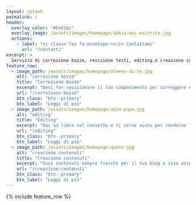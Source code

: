 ```yaml
---
layout: splash
permalink: /
header:
  overlay_color: "#5e616c"
  overlay_image: /assets/images/homepage/abbia-mai-esistito.jpg
  actions:
    - label: "<i class='fas fa-envelope'></i> Contattami"
      url: "/contatti"
excerpt: >
  Servizio di correzione bozze, revisione testi, editing e creazione contenuti
feature_row:
  - image_path: /assets/images/homepage/almeno-di-te.jpg
    alt: "correzione bozze"
    title: "Correzione bozze"
    excerpt: "Devi far revisionare il tuo componimento per correggere eventuali errori di battitura, ortografia o grammatica?"
    url: "/correzione-bozze"
    btn_class: "btn--primary"
    btn_label: "Leggi di più"
  - image_path: /assets/images/homepage/adio-pupa.jpg
    alt: "editing"
    title: "Editing"
    excerpt: "Hai un libro nel cassetto e ti serve aiuto per renderne la lettura scorrevole e comprensibile ad un largo pubblico?"
    url: "/editing"
    btn_class: "btn--primary"
    btn_label: "Leggi di più"
  - image_path: /assets/images/homepage/quore.jpg
    alt: "creazione contenuti"
    title: "Creazione contenuti"
    excerpt: "Vuoi contenuti sempre freschi per il tuo blog o sito aziendale? Dammi qualche idea per partire e mi metterò all'opera."
    url: "/creazione-contenuti"
    btn_class: "btn--primary"
    btn_label: "Leggi di più"
---
```


{% include feature_row %}